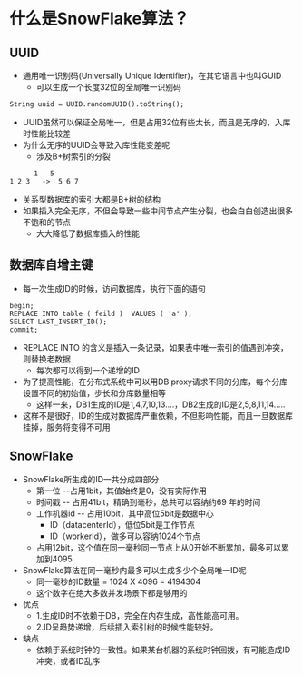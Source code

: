# 什么是SnowFlake算法？

## UUID
* 通用唯一识别码(Universally Unique Identifier)，在其它语言中也叫GUID
	* 可以生成一个长度32位的全局唯一识别码
```
String uuid = UUID.randomUUID().toString();
```
* UUID虽然可以保证全局唯一，但是占用32位有些太长，而且是无序的，入库时性能比较差
* 为什么无序的UUID会导致入库性能变差呢
	* 涉及B+树索引的分裂
```
	  1	  5
1 2 3 	->	5 6 7
```
* 关系型数据库的索引大都是B+树的结构
* 如果插入完全无序，不但会导致一些中间节点产生分裂，也会白白创造出很多不饱和的节点
	* 大大降低了数据库插入的性能

## 数据库自增主键
* 每一次生成ID的时候，访问数据库，执行下面的语句
```
begin;
REPLACE INTO table ( feild )  VALUES ( 'a' );
SELECT LAST_INSERT_ID();
commit;
```
* REPLACE INTO 的含义是插入一条记录，如果表中唯一索引的值遇到冲突，则替换老数据
	* 每次都可以得到一个递增的ID
* 为了提高性能，在分布式系统中可以用DB proxy请求不同的分库，每个分库设置不同的初始值，步长和分库数量相等
	* 这样一来，DB1生成的ID是1,4,7,10,13....，DB2生成的ID是2,5,8,11,14.....
* 这样不是很好，ID的生成对数据库严重依赖，不但影响性能，而且一旦数据库挂掉，服务将变得不可用

## SnowFlake
* SnowFlake所生成的ID一共分成四部分
	* 第一位 --占用1bit，其值始终是0，没有实际作用
	* 时间戳 -- 占用41bit，精确到毫秒，总共可以容纳约69 年的时间
	* 工作机器id -- 占用10bit，其中高位5bit是数据中心
		* ID（datacenterId），低位5bit是工作节点
		* ID（workerId），做多可以容纳1024个节点
	* 占用12bit，这个值在同一毫秒同一节点上从0开始不断累加，最多可以累加到4095
* SnowFlake算法在同一毫秒内最多可以生成多少个全局唯一ID呢
	* 同一毫秒的ID数量 = 1024 X 4096 =  4194304
	* 这个数字在绝大多数并发场景下都是够用的
* 优点
	* 1.生成ID时不依赖于DB，完全在内存生成，高性能高可用。
	* 2.ID呈趋势递增，后续插入索引树的时候性能较好。
* 缺点
	* 依赖于系统时钟的一致性。如果某台机器的系统时钟回拨，有可能造成ID冲突，或者ID乱序
	











